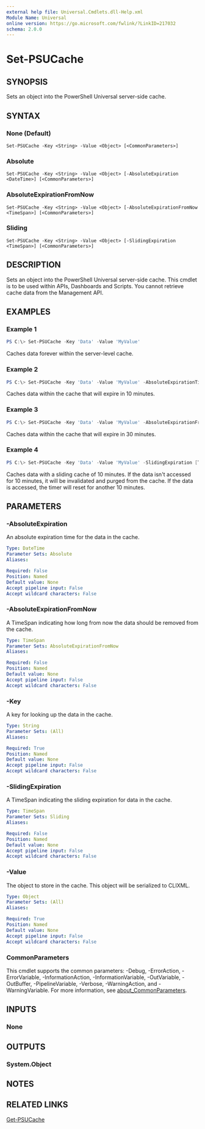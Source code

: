 ```yaml
---
external help file: Universal.Cmdlets.dll-Help.xml
Module Name: Universal
online version: https://go.microsoft.com/fwlink/?LinkID=217032
schema: 2.0.0
---
```


# Set-PSUCache

## SYNOPSIS
Sets an object into the PowerShell Universal server-side cache.

## SYNTAX

### None (Default)
```
Set-PSUCache -Key <String> -Value <Object> [<CommonParameters>]
```

### Absolute
```
Set-PSUCache -Key <String> -Value <Object> [-AbsoluteExpiration <DateTime>] [<CommonParameters>]
```

### AbsoluteExpirationFromNow
```
Set-PSUCache -Key <String> -Value <Object> [-AbsoluteExpirationFromNow <TimeSpan>] [<CommonParameters>]
```

### Sliding
```
Set-PSUCache -Key <String> -Value <Object> [-SlidingExpiration <TimeSpan>] [<CommonParameters>]
```

## DESCRIPTION
Sets an object into the PowerShell Universal server-side cache. This cmdlet is to be used within APIs, Dashboards and Scripts. You cannot retrieve cache data from the Management API.

## EXAMPLES

### Example 1
```powershell
PS C:\> Set-PSUCache -Key 'Data' -Value 'MyValue'
```

Caches data forever within the server-level cache. 

### Example 2
```powershell
PS C:\> Set-PSUCache -Key 'Data' -Value 'MyValue' -AbsoluteExpirationTime (Get-Date).AddMinutes(10)
```

Caches data within the cache that will expire in 10 minutes. 

### Example 3
```powershell
PS C:\> Set-PSUCache -Key 'Data' -Value 'MyValue' -AbsoluteExpirationFromNow [TimeSpan]::FromMinutes(30)
```

Caches data within the cache that will expire in 30 minutes. 

### Example 4
```powershell
PS C:\> Set-PSUCache -Key 'Data' -Value 'MyValue' -SlidingExpiration [TimeSpan]::FromMinutes(10)
```

Caches data with a sliding cache of 10 minutes. If the data isn't accessed for 10 minutes, it will be invalidated and purged from the cache. If the data is accessed, the timer will reset for another 10 minutes. 

## PARAMETERS

### -AbsoluteExpiration
An absolute expiration time for the data in the cache. 

```yaml
Type: DateTime
Parameter Sets: Absolute
Aliases:

Required: False
Position: Named
Default value: None
Accept pipeline input: False
Accept wildcard characters: False
```

### -AbsoluteExpirationFromNow
A TimeSpan indicating how long from now the data should be removed from the cache. 

```yaml
Type: TimeSpan
Parameter Sets: AbsoluteExpirationFromNow
Aliases:

Required: False
Position: Named
Default value: None
Accept pipeline input: False
Accept wildcard characters: False
```

### -Key
A key for looking up the data in the cache. 

```yaml
Type: String
Parameter Sets: (All)
Aliases:

Required: True
Position: Named
Default value: None
Accept pipeline input: False
Accept wildcard characters: False
```

### -SlidingExpiration
A TimeSpan indicating the sliding expiration for data in the cache. 

```yaml
Type: TimeSpan
Parameter Sets: Sliding
Aliases:

Required: False
Position: Named
Default value: None
Accept pipeline input: False
Accept wildcard characters: False
```

### -Value
The object to store in the cache. This object will be serialized to CLIXML. 

```yaml
Type: Object
Parameter Sets: (All)
Aliases:

Required: True
Position: Named
Default value: None
Accept pipeline input: False
Accept wildcard characters: False
```

### CommonParameters
This cmdlet supports the common parameters: -Debug, -ErrorAction, -ErrorVariable, -InformationAction, -InformationVariable, -OutVariable, -OutBuffer, -PipelineVariable, -Verbose, -WarningAction, and -WarningVariable. For more information, see [about_CommonParameters](http://go.microsoft.com/fwlink/?LinkID=113216).

## INPUTS

### None

## OUTPUTS

### System.Object
## NOTES

## RELATED LINKS

[Get-PSUCache](Get-PSUCache.md)